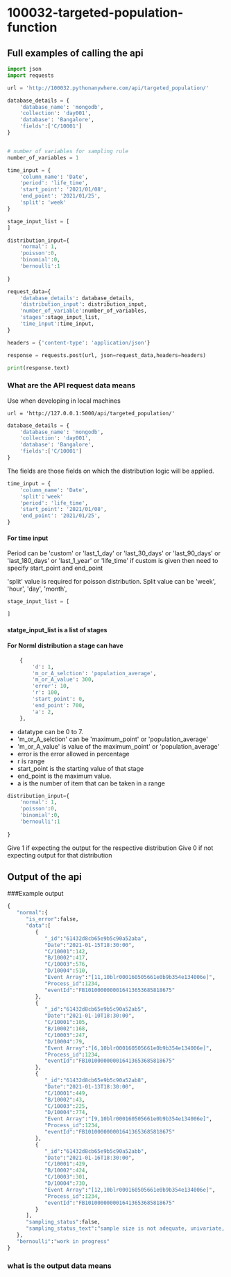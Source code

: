 # 100032-targeted-population-function

## Full examples of calling the api
```python
import json
import requests

url = 'http://100032.pythonanywhere.com/api/targeted_population/'

database_details = {
    'database_name': 'mongodb',
    'collection': 'day001',
    'database': 'Bangalore',
    'fields':['C/10001']
}


# number of variables for sampling rule
number_of_variables = 1

time_input = {
    'column_name': 'Date',
    'period': 'life_time',
    'start_point': '2021/01/08',
    'end_point': '2021/01/25',
    'split': 'week'
}

stage_input_list = [
]

distribution_input={
    'normal': 1,
    'poisson':0,
    'binomial':0,
    'bernoulli':1
    
}

request_data={
    'database_details': database_details,
    'distribution_input': distribution_input,
    'number_of_variable':number_of_variables,
    'stages':stage_input_list,
    'time_input':time_input,
}

headers = {'content-type': 'application/json'}

response = requests.post(url, json=request_data,headers=headers)

print(response.text)
```
### What are the API request data means
Use when developing in local machines
```shell
url = 'http://127.0.0.1:5000/api/targeted_population/'
```

```python
database_details = {
    'database_name': 'mongodb',
    'collection': 'day001',
    'database': 'Bangalore',
    'fields':['C/10001']
}
```
The fields are those fields on which the distribution logic will be applied.

```python
time_input = {
    'column_name': 'Date',
    'split':'week'
    'period': 'life_time',
    'start_point': '2021/01/08',
    'end_point': '2021/01/25',
}

```
#### For time input
Period can be 'custom' or 'last_1_day' or 'last_30_days' or 'last_90_days' or 'last_180_days' or 'last_1_year' or 'life_time'
if custom is given then need to specify start_point and end_point

'split' value is required for poisson distribution.
Split value can be 'week', 'hour', 'day', 'month',

```python
stage_input_list = [

]
```
#### statge_input_list is a list of stages
#### For  Norml distribution a stage can have
```python
    {
        'd': 1,
        'm_or_A_selction': 'population_average',
        'm_or_A_value': 300,
        'error': 10,
        'r': 100,
        'start_point': 0,
        'end_point': 700,
        'a': 2,
    },
```
* datatype can be 0 to 7.
* 'm_or_A_selction' can be 'maximum_point' or 'population_average'
* 'm_or_A_value' is value of the maximum_point' or 'population_average'
*  error is the error allowed in percentage
*  r is range
*  start_point is the starting value of that stage
*  end_point is the maximum value.
*  a is the number of item that can be taken in a range

```python
distribution_input={
    'normal': 1,
    'poisson':0,
    'binomial':0,
    'bernoulli':1
    
}
```
Give 1 if expecting the output for the respective distribution
Give 0 if not expecting output for that distribution

## Output of the api
###Example output
```python
{
   "normal":{
      "is_error":false,
      "data":[
         {
            "_id":"61432d8cb65e9b5c90a52aba",
            "Date":"2021-01-15T18:30:00",
            "C/10001":142,
            "B/10002":417,
            "C/10003":576,
            "D/10004":510,
            "Event Array":"[11,10blr000160505661e0b9b354e134006e]",
            "Process_id":1234,
            "eventId":"FB1010000000016413653685818675"
         },
         {
            "_id":"61432d8cb65e9b5c90a52ab5",
            "Date":"2021-01-10T18:30:00",
            "C/10001":105,
            "B/10002":168,
            "C/10003":247,
            "D/10004":79,
            "Event Array":"[6,10blr000160505661e0b9b354e134006e]",
            "Process_id":1234,
            "eventId":"FB1010000000016413653685818675"
         },
         {
            "_id":"61432d8cb65e9b5c90a52ab8",
            "Date":"2021-01-13T18:30:00",
            "C/10001":449,
            "B/10002":43,
            "C/10003":225,
            "D/10004":774,
            "Event Array":"[9,10blr000160505661e0b9b354e134006e]",
            "Process_id":1234,
            "eventId":"FB1010000000016413653685818675"
         },
         {
            "_id":"61432d8cb65e9b5c90a52abb",
            "Date":"2021-01-16T18:30:00",
            "C/10001":429,
            "B/10002":424,
            "C/10003":301,
            "D/10004":730,
            "Event Array":"[12,10blr000160505661e0b9b354e134006e]",
            "Process_id":1234,
            "eventId":"FB1010000000016413653685818675"
         }
      ],
      "sampling_status":false,
      "sampling_status_text":"sample size is not adequate, univariate, 4<=1*10"
   },
   "bernoulli":"work in progress"
}
```
### what is the output data means


